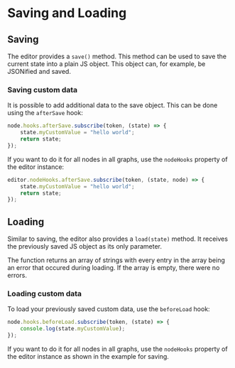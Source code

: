 <script setup>
import ApiLink from "../components/ApiLink.vue";
</script>

# Saving and Loading

## Saving

The editor provides a <code><ApiLink type="classes" module="@baklavajs/core" name="Editor" hash="save-1">save()</ApiLink></code> method.
This method can be used to save the current state into a plain JS object. This object can, for example, be JSONified and saved.

### Saving custom data

It is possible to add additional data to the save object. This can be done using the `afterSave` hook:
```ts
node.hooks.afterSave.subscribe(token, (state) => {
    state.myCustomValue = "hello world";
    return state;
});
```

If you want to do it for all nodes in all graphs, use the `nodeHooks` property of the editor instance:
```ts
editor.nodeHooks.afterSave.subscribe(token, (state, node) => {
    state.myCustomValue = "hello world";
    return state;
});
```

## Loading

Similar to saving, the editor also provides a <code><ApiLink type="classes" module="@baklavajs/core" name="Editor" hash="load-1">load(state)</ApiLink></code> method.
It receives the previously saved JS object as its only parameter.

The function returns an array of strings with every entry in the array being an error that occured during loading. If the array is empty, there were no errors.

### Loading custom data

To load your previously saved custom data, use the `beforeLoad` hook:
```ts
node.hooks.beforeLoad.subscribe(token, (state) => {
    console.log(state.myCustomValue);
});
```

If you want to do it for all nodes in all graphs, use the `nodeHooks` property of the editor instance as shown in the example for saving.
